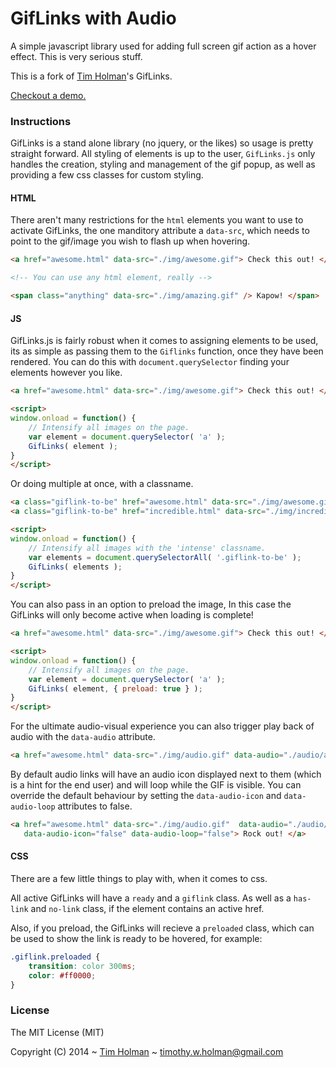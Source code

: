 # GifLinks with Audio

A simple javascript library used for adding full screen gif action as a hover effect. This is very serious stuff.

This is a fork of [Tim Holman](http://tholman.com)'s GifLinks.

[Checkout a demo.](https://cdn.rawgit.com/iaincollins/giflinks/master/demo/index.html)


### Instructions

GifLinks is a stand alone library (no jquery, or the likes) so usage is pretty straight forward. All styling of elements is up to the user, `GifLinks.js` only handles the creation, styling and management of the gif popup, as well as providing a few css classes for custom styling.

#### HTML

There aren't many restrictions for the `html` elements you want to use to activate GifLinks, the one manditory attribute a `data-src`, which needs to point to the gif/image you wish to flash up when hovering.

```html
<a href="awesome.html" data-src="./img/awesome.gif"> Check this out! </a>

<!-- You can use any html element, really -->

<span class="anything" data-src="./img/amazing.gif" /> Kapow! </span>
```

#### JS

GifLinks.js is fairly robust when it comes to assigning elements to be used, its as simple as passing them to the ```Giflinks``` function, once they have been rendered. You can do this with `document.querySelector` finding your elements however you like.

```html
<a href="awesome.html" data-src="./img/awesome.gif"> Check this out! </a>

<script>
window.onload = function() {
	// Intensify all images on the page.
    var element = document.querySelector( 'a' );
	GifLinks( element );
}
</script>
```

Or doing multiple at once, with a classname.

```html
<a class="giflink-to-be" href="awesome.html" data-src="./img/awesome.gif"> Check this out! </a>
<a class="giflink-to-be" href="incredible.html" data-src="./img/incredible.gif"> Just Incredible! </a>

<script>
window.onload = function() {
	// Intensify all images with the 'intense' classname.
    var elements = document.querySelectorAll( '.giflink-to-be' );
	GifLinks( elements );
}
</script>
```

You can also pass in an option to preload the image, In this case the GifLinks will only become active when loading is complete!

```html
<a href="awesome.html" data-src="./img/awesome.gif"> Check this out! </a>

<script>
window.onload = function() {
	// Intensify all images on the page.
    var element = document.querySelector( 'a' );
	GifLinks( element, { preload: true } );
}
</script>
```

For the ultimate audio-visual experience you can also trigger play back of audio with the `data-audio` attribute.

```html
<a href="awesome.html" data-src="./img/audio.gif" data-audio="./audio/audio.mp3"> Rock out! </a>
```

By default audio links will have an audio icon displayed next to them (which is a hint for the end user) and will loop while the GIF is visible. You can override the default behaviour by setting the `data-audio-icon` and `data-audio-loop` attributes to false.

```html
<a href="awesome.html" data-src="./img/audio.gif"  data-audio="./audio/audio.mp3"
   data-audio-icon="false" data-audio-loop="false"> Rock out! </a>
```

#### CSS
There are a few little things to play with, when it comes to css.

All active GifLinks will have a `ready` and a `giflink` class. As well as a `has-link` and `no-link` class, if the element contains an active href.

Also, if you preload, the GifLinks will recieve a `preloaded` class, which can be used to show the link is ready to be hovered, for example:

```css
.giflink.preloaded {
	transition: color 300ms;
	color: #ff0000;
}
```

### License

The MIT License (MIT)

Copyright (C) 2014 ~ [Tim Holman](http://tholman.com) ~ timothy.w.holman@gmail.com
